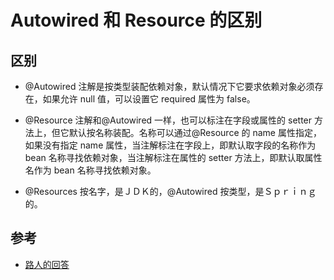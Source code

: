 # Autowired 和 Resource 的区别

## 区别

- @Autowired 注解是按类型装配依赖对象，默认情况下它要求依赖对象必须存在，如果允许 null 值，可以设置它 required 属性为 false。

- @Resource 注解和@Autowired 一样，也可以标注在字段或属性的 setter 方法上，但它默认按名称装配。名称可以通过@Resource 的 name 属性指定，如果没有指定 name 属性，当注解标注在字段上，即默认取字段的名称作为 bean 名称寻找依赖对象，当注解标注在属性的 setter 方法上，即默认取属性名作为 bean 名称寻找依赖对象。
- @Resources 按名字，是ＪＤＫ的，@Autowired 按类型，是Ｓｐｒｉｎｇ的。

## 参考

- [路人的回答](https://www.zhihu.com/question/39356740/answer/267659934)
